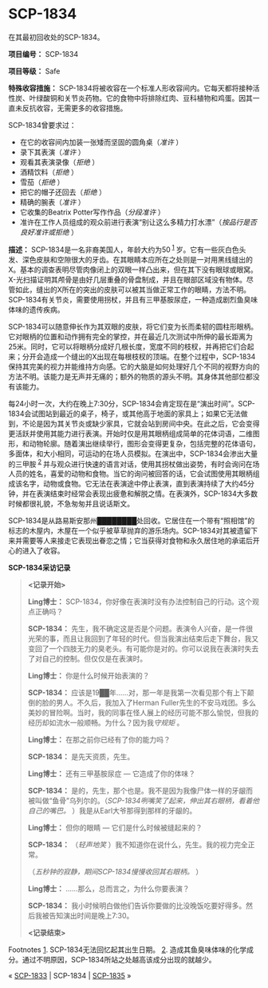 # SCP-1834
                        




在其最初回收处的SCP-1834。



**项目编号：** SCP-1834

**项目等级：** Safe

**特殊收容措施：** SCP-1834将被收容在一个标准人形收容间内。它每天都将接种活性炭、叶绿酸铜和关节炎药物。它的食物中将排除红肉、豆科植物和鸡蛋。因其一直未反抗收容，无需更多的收容措施。

SCP-1834曾要求过：

- 在它的收容间内加装一张矮而坚固的圆角桌（*准许* ）
- 录下其表演（*准许* ）
- 观看其表演录像（*拒绝* ）
- 酒精饮料（*拒绝* ）
- 雪茄（*拒绝* ）
- 把它的帽子还回去（*拒绝* ）
- 精确的腕表（*准许* ）
- 它收集的Beatrix Potter写作作品（*分段准许* ）
- 准许在工作人员组成的观众前进行表演“别让这么多精力打水漂”（*按品行是否良好准许或拒绝* ）

**描述：** SCP-1834是一名非裔美国人，年龄大约为50<sup class='footnoteref'>
 <a shape='rect' class='footnoteref' id='footnoteref-1' href='javascript:;' onclick='WIKIDOT.page.utils.scrollToReference(&apos;footnote-1&apos;)'>1</a>
</sup>岁。它有一些灰白色头发、深色皮肤和空隙很大的牙齿。在其眼睛本应所在之处则是一对用黑线缝出的X。基本的调查表明尽管肉像闭上的双眼一样凸出来，但在其下没有眼球或眼窝。X-光扫描证明其颅骨是由好几层重叠的骨盘制成，并且在眼部区域没有物体。尽管如此，缝出的X所在的突出的皮肤可以被其当做正常工作的眼睛，方法不明。SCP-1834有关节炎，需要使用拐杖，并且有三甲基胺尿症，一种造成剧烈鱼臭味体味的遗传疾病。

SCP-1834可以随意伸长作为其双眼的皮肤，将它们变为长而柔韧的圆柱形眼柄。它对眼柄的位置和动作拥有完全的掌控，并在最近几次测试中所伸的最长距离为25米。同时，它可以将眼柄分成好几根长度，宽度不同的枝杈，并再把它们合起来；分开会造成一个缝出的X出现在每根枝杈的顶端。在整个过程中，SCP-1834保持其完美的视力并能维持方向感。它的大脑是如何处理好几个不同的视野方向的方法不明。该能力是无声并无痛的；额外的物质的源头不明。其身体其他部位都没有该能力。

每24小时一次，大约在晚上7:30分，SCP-1834会肯定现在是“演出时间”。SCP-1834会试图站到最近的桌子，椅子，或其他高于地面的家具上；如果它无法做到，不论是因为其关节炎或缺少家具，它就会站到房间中央。在此之后，它会变得更活跃并使用其能力进行表演。开始时仅是用其眼柄组成简单的花体词语，二维图形，和动物轮廓。随着演出继续举行，图形会变得更复杂，包括完整的花体语句，多面体，和大小相同，可运动的在场人员模拟。在演出中，SCP-1834会渗出大量的三甲胺<sup class='footnoteref'>
 <a shape='rect' class='footnoteref' id='footnoteref-2' href='javascript:;' onclick='WIKIDOT.page.utils.scrollToReference(&apos;footnote-2&apos;)'>2</a>
</sup>并与观众进行快速的语言对话，使用其拐杖做出姿势，有时会询问在场人员的姓名，喜爱的动物和食物。当它的询问被回答的话，它会试图使用其眼柄组成该名字，动物或食物。它无法在表演途中停止表演，直到表演持续了大约45分钟，并在表演结束时经常会表现出疲惫和解脱之情。在表演外，SCP-1834大多数时候都很礼貌，不急匆匆并且说话斯文。

SCP-1834是从路易斯安那州████████处回收。它居住在一个带有“照相馆”的标志的木屋内，木屋在一个似乎被草草抛弃的游乐场内。SCP-1834对其被遗留下来并需要等人来接走它表现出眷恋之情；它当获得对食物和永久居住地的承诺后开心的进入了收容。

**SCP-1834采访记录** 


> **<记录开始>** 
> 
> **Ling博士：** SCP-1834，你好像在表演时没有办法控制自己的行动。这个观点正确吗？
> 
> **SCP-1834：** 先生，我不确定这是否是个问题。表演令人兴奋，是一件很光荣的事，而且让我回到了年轻的时代。但当我演出结束后走下舞台，我又变回了一个四肢无力的臭老头。有可能你是对的。你可以说我在表演时失去了对自己的控制。但仅仅是在表演时。
> 
> **Ling博士：** 你是什么时候开始表演的？
> 
> **SCP-1834：** 应该是19██年……对，那一年是我第一次看见那个有上下颠倒的脸的男人。不久后，我加入了Herman Fuller先生的不安马戏团。多么美妙的冒险啊。当时，我的同事在怪人展上的经历可能不那么愉悦，但我的经历却如流水一般顺畅。为什么？因为我*守规矩* 。
> 
> **Ling博士：** 在那之前你已经有了你的能力吗？
> 
> **SCP-1834：** 是先天资质，先生。
> 
> **Ling博士：** 还有三甲基胺尿症 — 它造成了你的体味？
> 
> **SCP-1834：** 是的，先生，那个也是。我不是因为我像尸体一样的牙龈而被叫做“鱼骨”乌列尔的。（*SCP-1834咧嘴笑了起来，伸出其右眼柄，看着他自己的嘴巴。* ）我是从Earl大爷那得到那样的牙龈的。
> 
> **Ling博士：** 但你的眼睛 — 它们是什么时候被缝起来的？
> 
> **SCP-1834：** （*轻声地笑* ）我不知道你在说什么，先生。我的视力完全正常。
> 
> （*五秒钟的寂静，期间SCP-1834慢慢收回其右眼柄。* ）
> 
> **Ling博士：** ……那么，总而言之，为什么你要表演？
> 
> **SCP-1834：** 我小时候明白做他们告诉你要做的比没晚饭吃要好得多。然后我被告知演出时间是晚上7:30。
> 
> **<记录结束>** 
> 


Footnotes
<a shape='rect' href='javascript:;' onclick='WIKIDOT.page.utils.scrollToReference(&apos;footnoteref-1&apos;)'>1</a>. SCP-1834无法回忆起其出生日期。
<a shape='rect' href='javascript:;' onclick='WIKIDOT.page.utils.scrollToReference(&apos;footnoteref-2&apos;)'>2</a>. 造成其鱼臭味体味的化学成分。通过不明原因，SCP-1834所站之处越高该成分出现的就越少。



« [SCP-1833](/scp-1833) | SCP-1834 | [SCP-1835](/scp-1835) »





                    